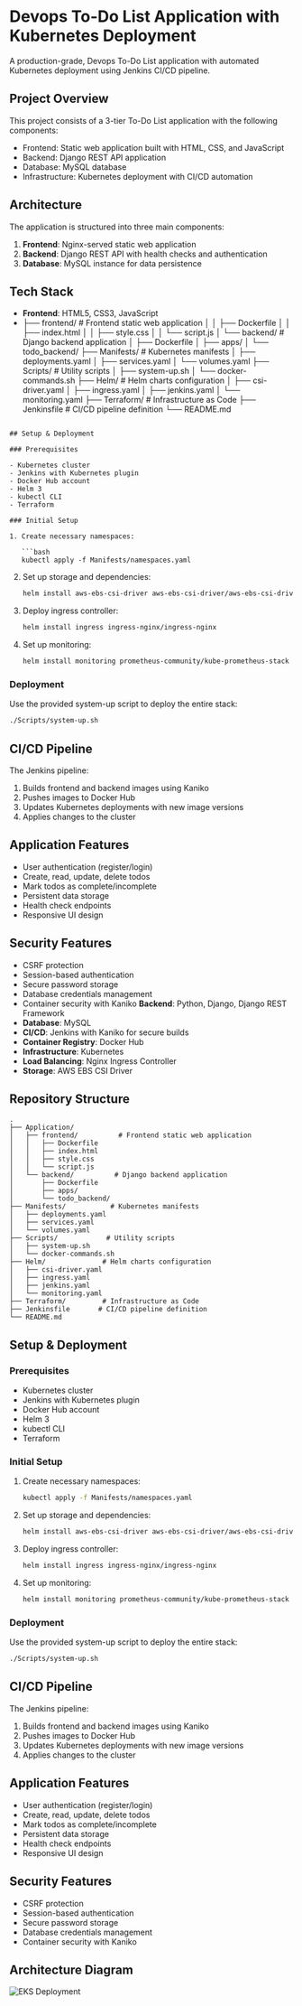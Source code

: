 # Devops To-Do List Application with Kubernetes Deployment

A production-grade, Devops To-Do List application with automated Kubernetes deployment using Jenkins CI/CD pipeline.

## Project Overview

This project consists of a 3-tier To-Do List application with the following components:

- Frontend: Static web application built with HTML, CSS, and JavaScript
- Backend: Django REST API application
- Database: MySQL database
- Infrastructure: Kubernetes deployment with CI/CD automation

## Architecture

The application is structured into three main components:

1. **Frontend**: Nginx-served static web application
2. **Backend**: Django REST API with health checks and authentication
3. **Database**: MySQL instance for data persistence

## Tech Stack

- **Frontend**: HTML5, CSS3, JavaScript
-   ├── frontend/          # Frontend static web application
│   │   ├── Dockerfile
│   │   ├── index.html
│   │   ├── style.css
│   │   └── script.js
│   └── backend/          # Django backend application
│       ├── Dockerfile
│       ├── apps/
│       └── todo_backend/
├── Manifests/           # Kubernetes manifests
│   ├── deployments.yaml
│   ├── services.yaml
│   └── volumes.yaml
├── Scripts/            # Utility scripts
│   ├── system-up.sh
│   └── docker-commands.sh
├── Helm/              # Helm charts configuration
│   ├── csi-driver.yaml
│   ├── ingress.yaml
│   ├── jenkins.yaml
│   └── monitoring.yaml
├── Terraform/         # Infrastructure as Code
├── Jenkinsfile       # CI/CD pipeline definition
└── README.md
```

## Setup & Deployment

### Prerequisites

- Kubernetes cluster
- Jenkins with Kubernetes plugin
- Docker Hub account
- Helm 3
- kubectl CLI
- Terraform

### Initial Setup

1. Create necessary namespaces:

   ```bash
   kubectl apply -f Manifests/namespaces.yaml
   ```

2. Set up storage and dependencies:

   ```bash
   helm install aws-ebs-csi-driver aws-ebs-csi-driver/aws-ebs-csi-driver
   ```

3. Deploy ingress controller:

   ```bash
   helm install ingress ingress-nginx/ingress-nginx
   ```

4. Set up monitoring:

   ```bash
   helm install monitoring prometheus-community/kube-prometheus-stack
   ```

### Deployment

Use the provided system-up script to deploy the entire stack:

```bash
./Scripts/system-up.sh
```

## CI/CD Pipeline

The Jenkins pipeline:

1. Builds frontend and backend images using Kaniko
2. Pushes images to Docker Hub
3. Updates Kubernetes deployments with new image versions
4. Applies changes to the cluster

## Application Features

- User authentication (register/login)
- Create, read, update, delete todos
- Mark todos as complete/incomplete
- Persistent data storage
- Health check endpoints
- Responsive UI design

## Security Features

- CSRF protection
- Session-based authentication
- Secure password storage
- Database credentials management
- Container security with Kaniko
**Backend**: Python, Django, Django REST Framework
- **Database**: MySQL
- **CI/CD**: Jenkins with Kaniko for secure builds
- **Container Registry**: Docker Hub
- **Infrastructure**: Kubernetes
- **Load Balancing**: Nginx Ingress Controller
- **Storage**: AWS EBS CSI Driver

## Repository Structure

```
.
├── Application/
│   ├── frontend/          # Frontend static web application
│   │   ├── Dockerfile
│   │   ├── index.html
│   │   ├── style.css
│   │   └── script.js
│   └── backend/          # Django backend application
│       ├── Dockerfile
│       ├── apps/
│       └── todo_backend/
├── Manifests/           # Kubernetes manifests
│   ├── deployments.yaml
│   ├── services.yaml
│   └── volumes.yaml
├── Scripts/            # Utility scripts
│   ├── system-up.sh
│   └── docker-commands.sh
├── Helm/              # Helm charts configuration
│   ├── csi-driver.yaml
│   ├── ingress.yaml
│   ├── jenkins.yaml
│   └── monitoring.yaml
├── Terraform/         # Infrastructure as Code
├── Jenkinsfile       # CI/CD pipeline definition
└── README.md
```

## Setup & Deployment

### Prerequisites

- Kubernetes cluster
- Jenkins with Kubernetes plugin
- Docker Hub account
- Helm 3
- kubectl CLI
- Terraform

### Initial Setup

1. Create necessary namespaces:

   ```bash
   kubectl apply -f Manifests/namespaces.yaml
   ```

2. Set up storage and dependencies:

   ```bash
   helm install aws-ebs-csi-driver aws-ebs-csi-driver/aws-ebs-csi-driver
   ```

3. Deploy ingress controller:

   ```bash
   helm install ingress ingress-nginx/ingress-nginx
   ```

4. Set up monitoring:

   ```bash
   helm install monitoring prometheus-community/kube-prometheus-stack
   ```

### Deployment

Use the provided system-up script to deploy the entire stack:

```bash
./Scripts/system-up.sh
```

## CI/CD Pipeline

The Jenkins pipeline:

1. Builds frontend and backend images using Kaniko
2. Pushes images to Docker Hub
3. Updates Kubernetes deployments with new image versions
4. Applies changes to the cluster

## Application Features

- User authentication (register/login)
- Create, read, update, delete todos
- Mark todos as complete/incomplete
- Persistent data storage
- Health check endpoints
- Responsive UI design

## Security Features

- CSRF protection
- Session-based authentication
- Secure password storage
- Database credentials management
- Container security with Kaniko
##  Architecture Diagram

![EKS Deployment](architecture.png)
